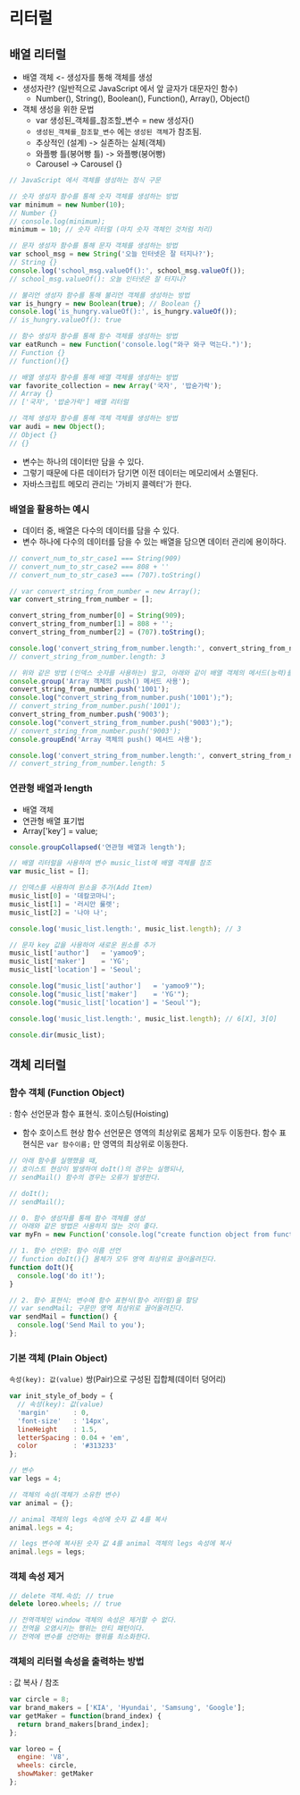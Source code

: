 
# 리터럴

## 배열 리터럴

- 배열 객체 <- 생성자를 통해 객체를 생성
- 생성자란? (일반적으로 JavaScript 에서 앞 글자가 대문자인 함수)
    - Number(), String(), Boolean(), Function(), Array(), Object()
- 객체 생성을 위한 문법
    - var 생성된_객체를_참조할_변수 = new 생성자()
    - `생성된_객체를_참조할_변수` 에는 `생성된 객체`가 참조됨.
    - 추상적인 (설계) -> 실존하는 실체(객체)
    - 와플빵 틀(붕어빵 틀) -> 와플빵(붕어빵)
    - Carousel        -> Carousel {}

```javascript
// JavaScript 에서 객체를 생성하는 정식 구문

// 숫자 생성자 함수를 통해 숫자 객체를 생성하는 방법
var minimum = new Number(10);
// Number {}
// console.log(minimum);
minimum = 10; // 숫자 리터럴 (마치 숫자 객체인 것처럼 처리)

// 문자 생성자 함수를 통해 문자 객체를 생성하는 방법
var school_msg = new String('오늘 인터넷은 잘 터지나?');
// String {}
console.log('school_msg.valueOf():', school_msg.valueOf());
// school_msg.valueOf(): 오늘 인터넷은 잘 터지나?

// 불리언 생성자 함수를 통해 불리언 객체를 생성하는 방법
var is_hungry = new Boolean(true); // Boolean {}
console.log('is_hungry.valueOf():', is_hungry.valueOf());
// is_hungry.valueOf(): true

// 함수 생성자 함수를 통해 함수 객체를 생성하는 방법
var eatRunch = new Function('console.log("와구 와구 먹는다.")');
// Function {}
// function(){}

// 배열 생성자 함수를 통해 배열 객체를 생성하는 방법
var favorite_collection = new Array('국자', '밥숟가락');
// Array {}
// ['국자', '밥숟가락'] 배열 리터럴

// 객체 생성자 함수를 통해 객체 객체를 생성하는 방법
var audi = new Object();
// Object {}
// {}
```

- 변수는 하나의 데이터만 담을 수 있다.
- 그렇기 때문에 다른 데이터가 담기면 이전 데이터는 메모리에서 소멸된다.
- 자바스크립트 메모리 관리는 '가비지 콜렉터'가 한다.

### 배열을 활용하는 예시
- 데이터 중, 배열은 다수의 데이터를 담을 수 있다.
- 변수 하나에 다수의 데이터를 담을 수 있는 배열을 담으면 데이터 관리에 용이하다.
```javascript
// convert_num_to_str_case1 === String(909)
// convert_num_to_str_case2 === 808 + ''
// convert_num_to_str_case3 === (707).toString()

// var convert_string_from_number = new Array();
var convert_string_from_number = [];

convert_string_from_number[0] = String(909);
convert_string_from_number[1] = 808 + '';
convert_string_from_number[2] = (707).toString();

console.log('convert_string_from_number.length:', convert_string_from_number.length);
// convert_string_from_number.length: 3

// 위와 같은 방법 (인덱스 숫자를 사용하는) 말고, 아래와 같이 배열 객체의 메서드(능력)를 사용하길!
console.group('Array 객체의 push() 메서드 사용');
convert_string_from_number.push('1001');
console.log("convert_string_from_number.push('1001');");
// convert_string_from_number.push('1001');
convert_string_from_number.push('9003');
console.log("convert_string_from_number.push('9003');");
// convert_string_from_number.push('9003');
console.groupEnd('Array 객체의 push() 메서드 사용');

console.log('convert_string_from_number.length:', convert_string_from_number.length);
// convert_string_from_number.length: 5
```


### 연관형 배열과 length
- 배열 객체
- 연관형 배열 표기법
- Array['key'] = value;
```javascript
console.groupCollapsed('연관형 배열과 length');

// 배열 리터럴을 사용하여 변수 music_list에 배열 객체를 참조
var music_list = [];

// 인덱스를 사용하여 원소을 추가(Add Item)
music_list[0] = '데칼코마니';
music_list[1] = '러시안 룰렛';
music_list[2] = '나야 나';

console.log('music_list.length:', music_list.length); // 3

// 문자 key 값을 사용하여 새로운 원소를 추가
music_list['author']   = 'yamoo9';
music_list['maker']    = 'YG';
music_list['location'] = 'Seoul';

console.log("music_list['author']   = 'yamoo9'");
console.log("music_list['maker']    = 'YG'");
console.log("music_list['location'] = 'Seoul'");

console.log('music_list.length:', music_list.length); // 6[X], 3[O]

console.dir(music_list);
```

## 객체 리터럴
### 함수 객체 (Function Object)
: 함수 선언문과 함수 표현식. 호이스팅(Hoisting)

- 함수 호이스트 현상
    함수 선언문은 영역의 최상위로 몸체가 모두 이동한다.
    함수 표현식은 `var 함수이름;` 만 영역의 최상위로 이동한다.

```javascript
// 아래 함수를 실행했을 때,
// 호이스트 현상이 발생하여 doIt()의 경우는 실행되나,
// sendMail() 함수의 경우는 오류가 발생한다.

// doIt();
// sendMail();

// 0. 함수 생성자를 통해 함수 객체를 생성
// 아래와 같은 방법은 사용하지 않는 것이 좋다.
var myFn = new Function('console.log("create function object from function constructor.")');

// 1. 함수 선언문: 함수 이름 선언
// function doIt(){} 몸체가 모두 영역 최상위로 끌어올려진다.
function doIt(){
  console.log('do it!');
}

// 2. 함수 표현식: 변수에 함수 표현식(함수 리터럴)을 할당
// var sendMail; 구문만 영역 최상위로 끌어올려진다.
var sendMail = function() {
  console.log('Send Mail to you');
};
```

### 기본 객체 (Plain Object)
`속성(key): 값(value)` 쌍(Pair)으로 구성된 집합체(데이터 덩어리)
```javascript
var init_style_of_body = {
  // 속성(key): 값(value)
  'margin'      : 0,
  'font-size'   : '14px',
  lineHeight    : 1.5,
  letterSpacing : 0.04 + 'em',
  color         : '#313233'
};

// 변수
var legs = 4;

// 객체의 속성(객체가 소유한 변수)
var animal = {};

// animal 객체의 legs 속성에 숫자 값 4를 복사
animal.legs = 4;

// legs 변수에 복사된 숫자 값 4를 animal 객체의 legs 속성에 복사
animal.legs = legs;
```

### 객체 속성 제거
```javascript
// delete 객체.속성; // true
delete loreo.wheels; // true

// 전역객체인 window 객체의 속성은 제거할 수 없다.
// 전역을 오염시키는 행위는 안티 패턴이다.
// 전역에 변수를 선언하는 행위를 최소화한다.
```

### 객체의 리터럴 속성을 출력하는 방법
: 값 복사 / 참조
```javascript
var circle = 8;
var brand_makers = ['KIA', 'Hyundai', 'Samsung', 'Google'];
var getMaker = function(brand_index) {
  return brand_makers[brand_index];
};

var loreo = {
  engine: 'V8',
  wheels: circle,
  showMaker: getMaker
};
```

